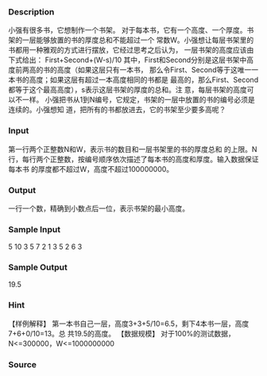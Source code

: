 
### Description
小强有很多书，它想制作一个书架。
对于每本书，它有一个高度、一个厚度。书架的一层能够放置的书的厚度总和不能超过一个
常数W。小强想让每层书架里的书都用一种雅观的方式进行摆放，它经过思考之后认为，
一层书架的高度应该由下式给出：
First+Second+(W-s)/10
其中，First和Second分别是这层书架中高度前两高的书的高度（如果这层只有一本书，
那么令First、Second等于这唯一一本书的高度；如果这层有超过一本高度相同的书都是
最高的，那么First、Second都等于这个最高高度），s表示这层书架的厚度的总和。注
意，每层书架的高度可以不一样。
小强把书从1到N编号，它规定，书架的一层中放置的书的编号必须是连续的。小强想知
道，把所有的书都放进去，它的书架至少要多高呢？


### Input
第一行两个正整数N和W，表示书的数目和一层书架里的书的厚度总和
的上限。N行，每行两个正整数，按编号顺序依次描述了每本书的高度和厚度。输入数据保证每本书
的厚度都不超过W，高度不超过100000000。


### Output
一行一个数，精确到小数点后一位，表示书架的最小高度。


### Sample Input
5 10
3 5
7 2
1 3
5 2
6 3
### Sample Output
19.5
### Hint
【样例解释】
第一本书自己一层，高度3+3+5/10=6.5，剩下4本书一层，高度7+6+0/10=13。总
共19.5的高度。
【数据规模】
对于100%的测试数据，N<=300000，W<=1000000000

### Source
